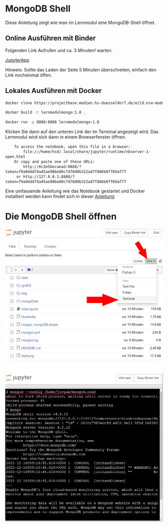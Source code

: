 # MongoDB Shell

Diese Anleitung zeigt wie man im Lernmodul eine MongoDB-Shell öffnet.

## Online Ausführen mit Binder

Folgenden Link Aufrufen und ca. 3 Minuten! warten. 

[JupyterApp](https://mybinder.org/v2/git/https%3A%2F%2Fprojectbase.medien.hs-duesseldorf.de%2Feild.nrw-module%2Flernmodul-mongodb/master)

Hinweis: Sollte das Laden der Seite 5 Minuten überschreiten, einfach den Link nocheinmal öffen.


## Lokales Ausführen mit Docker

```sh
docker clone https://projectbase.medien.hs-duesseldorf.de/eild.nrw-module/lernmodul-mongodb.git
```

```sh
docker build -t lernmodulmongo:1.0 .
```

```sh
docker run -p 8888:8888 lernmodulmongo:1.0
```

Klicken Sie dann auf den unteren Link der im Terminal angezeigt wird. 
Das Lernmodul wird sich dann in einem Browserfenster öffnen.
```
    To access the notebook, open this file in a browser:
        file:///home/hsd/.local/share/jupyter/runtime/nbserver-1-open.html
    Or copy and paste one of these URLs:
        http://6c2e5becaead:8888/?token=f9a04dd74a45ae98be80c7d78d0b322ad7f886b0ff0daf77
     or http://127.0.0.1:8888/?token=f9a04dd74a45ae98be80c7d78d0b322ad7f886b0ff0daf77
```

Eine umfassende Anleitung wie das Notebook gestartet und Docker installiert werden kann findet sich in dieser [Anleitung](https://projectbase.medien.hs-duesseldorf.de/eild.nrw/eild.nrw-mp/-/wikis/Technik/Jupyter-Notebook-lokal-mit-Docker-starten) 

# Die MongoDB Shell öffnen

![](jupyter_1.png)
![](jupyter_2.png)
